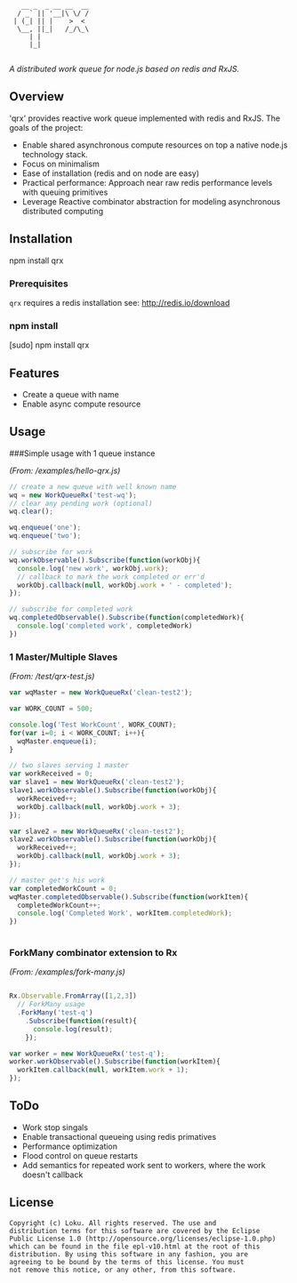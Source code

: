 ```
   __ _  _ __ __  __
  / _` || '__|\ \/ /
 | (_| || |    >  < 
  \__, ||_|   /_/\_\
     | |            
     |_|            
                         
```

*A distributed work queue for node.js based on redis and RxJS.*

## Overview
'qrx' provides reactive work queue implemented with redis and RxJS. The
goals of the project:

* Enable shared asynchronous compute resources on top a native node.js technology stack.
* Focus on minimalism
* Ease of installation (redis and on node are easy)
* Practical performance: Approach near raw redis performance levels with queuing primitives
* Leverage Reactive combinator abstraction for modeling asynchronous distributed computing

## Installation

npm install qrx

### Prerequisites
`qrx` requires a redis installation see: http://redis.io/download

### npm install
[sudo] npm install qrx

## Features
* Create a queue with name
* Enable async compute resource 

## Usage

###Simple usage with 1 queue instance

*(From: /examples/hello-qrx.js)*

```javascript
// create a new queue with well known name
wq = new WorkQueueRx('test-wq');
// clear any pending work (optional)
wq.clear();

wq.enqueue('one');
wq.enqueue('two');

// subscribe for work
wq.workObservable().Subscribe(function(workObj){
  console.log('new work', workObj.work);
  // callback to mark the work completed or err'd
  workObj.callback(null, workObj.work + ' - completed');
});

// subscribe for completed work
wq.completedObservable().Subscribe(function(completedWork){
  console.log('completed work', completedWork)
})
```

### 1 Master/Multiple Slaves

*(From: /test/qrx-test.js)*

```javascript
var wqMaster = new WorkQueueRx('clean-test2');

var WORK_COUNT = 500;

console.log('Test WorkCount', WORK_COUNT);
for(var i=0; i < WORK_COUNT; i++){
  wqMaster.enqueue(i);
}

// two slaves serving 1 master
var workReceived = 0;
var slave1 = new WorkQueueRx('clean-test2');
slave1.workObservable().Subscribe(function(workObj){
  workReceived++;
  workObj.callback(null, workObj.work + 3);
});

var slave2 = new WorkQueueRx('clean-test2');
slave2.workObservable().Subscribe(function(workObj){
  workReceived++;
  workObj.callback(null, workObj.work + 3);
});

// master get's his work
var completedWorkCount = 0;
wqMaster.completedObservable().Subscribe(function(workItem){
  completedWorkCount++;
  console.log('Completed Work', workItem.completedWork);
})
  
```

### ForkMany combinator extension to Rx

*(From: /examples/fork-many.js)*

```javascript

Rx.Observable.FromArray([1,2,3])
  // ForkMany usage
  .ForkMany('test-q')
    .Subscribe(function(result){
      console.log(result);
    });

var worker = new WorkQueueRx('test-q');
worker.workObservable().Subscribe(function(workItem){
  workItem.callback(null, workItem.work + 1);
});
```


## ToDo
* Work stop singals
* Enable transactional queueing using redis primatives
* Performance optimization
* Flood control on queue restarts
* Add semantics for repeated work sent to workers, where the work doesn't callback

## License ##

    Copyright (c) Loku. All rights reserved. The use and
    distribution terms for this software are covered by the Eclipse
    Public License 1.0 (http://opensource.org/licenses/eclipse-1.0.php)
    which can be found in the file epl-v10.html at the root of this
    distribution. By using this software in any fashion, you are
    agreeing to be bound by the terms of this license. You must
    not remove this notice, or any other, from this software.
